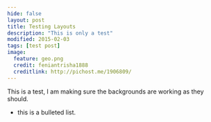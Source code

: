 ```yaml
---
hide: false
layout: post
title: Testing Layouts
description: "This is only a test"
modified: 2015-02-03
tags: [test post]
image:
  feature: geo.png
  credit: feniantrisha1888
  creditlink: http://pichost.me/1906809/
---
```


This is a test, I am making sure the backgrounds are working as they should.

* this is a bulleted list.